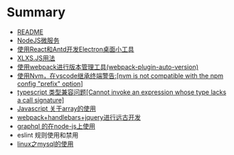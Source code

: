 # Summary

* [README](README.md)
* [NodeJS微服务](nodejswei-fu-wu.md)
* [使用React和Antd开发Electron桌面小工具](shi-yong-react-heantd-kai-fa-electron-zhuo-mian-xiao-gong-ju.md)
* [XLXS.JS用法](xlxsjsyong-fa.md)
* [使用webpack进行版本管理工具\(webpack-plugin-auto-version\)](shi-yong-webpack-jin-xing-ban-ben-guan-li-gong-517728-webpack-plugin-auto-version.md)
* [使用Nvm，在vscode继承终端警告:\[nvm is not compatible with the npm config "prefix" option\]](shi-yong-nvm-ff0c-zai-vscode-ji-cheng-zhong-duan-jing-544a3a5b-nvm-is-not-compatible-with-the-npm-config-prefix-option.md)
* [typescript 类型兼容问题\[Cannot invoke an expression whose type lacks a call signature\]](typescript-lei-xing-jian-rong-wen-98985b-cannot-invoke-an-expression-whose-typelacks-a-call-signature.md)
* [Javascript 关于array的使用](javascript-guan-yu-array-de-shi-yong.md)
* [webpack+handlebars+jquery进行远古开发](webpack+handlebars+jqueryjin-xing-yuan-gu-kai-fa.md)
* [graphql 的在node-js上使用](graphql-de-zai-node-js-shang-shi-yong.md)
* eslint 规则使用和禁用
* [linux之mysql的使用](linuxzhi-mysql-de-shi-yong.md)

